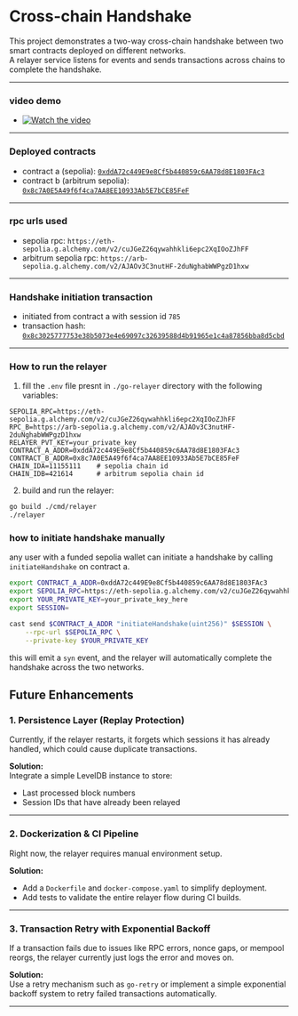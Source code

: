 
# Cross-chain Handshake 

This project demonstrates a two-way cross-chain handshake between two smart contracts deployed on different networks.  
A relayer service listens for events and sends transactions across chains to complete the handshake.



---

### video demo

- [![Watch the video](https://i.sstatic.net/Vp2cE.png)](https://youtu.be/gBrSXO2yGiU?si=LbUnRXXQL2A-7c4b)

---

### Deployed contracts

- contract a (sepolia): [`0xddA72c449E9e8Cf5b440859c6AA78d8E1803FAc3`](https://sepolia.etherscan.io/address/0xddA72c449E9e8Cf5b440859c6AA78d8E1803FAc3)
- contract b (arbitrum sepolia): [`0x8c7A0E5A49f6f4ca7AA8EE10933Ab5E7bCE85FeF`](https://sepolia.arbiscan.io/address/0x8c7A0E5A49f6f4ca7AA8EE10933Ab5E7bCE85FeF)

---

### rpc urls used

- sepolia rpc: `https://eth-sepolia.g.alchemy.com/v2/cuJGeZ26qywahhkli6epc2XqIOoZJhFF`
- arbitrum sepolia rpc: `https://arb-sepolia.g.alchemy.com/v2/AJAOv3C3nutHF-2duNghabWWPgzD1hxw`

---

### Handshake initiation transaction

- initiated from contract a with session id `785`
- transaction hash: [`0x8c3025777753e38b5073e4e69097c32639588d4b91965e1c4a87856bba8d5cbd`](https://sepolia.etherscan.io/tx/0x8c3025777753e38b5073e4e69097c32639588d4b91965e1c4a87856bba8d5cbd)

---



### How to run the relayer

1. fill the `.env` file presnt in `./go-relayer` directory with the following variables:

```env
SEPOLIA_RPC=https://eth-sepolia.g.alchemy.com/v2/cuJGeZ26qywahhkli6epc2XqIOoZJhFF
RPC_B=https://arb-sepolia.g.alchemy.com/v2/AJAOv3C3nutHF-2duNghabWWPgzD1hxw
RELAYER_PVT_KEY=your_private_key
CONTRACT_A_ADDR=0xddA72c449E9e8Cf5b440859c6AA78d8E1803FAc3
CONTRACT_B_ADDR=0x8c7A0E5A49f6f4ca7AA8EE10933Ab5E7bCE85FeF
CHAIN_IDA=11155111    # sepolia chain id
CHAIN_IDB=421614      # arbitrum sepolia chain id
```

2. build and run the relayer:

```bash
go build ./cmd/relayer
./relayer
```



### how to initiate handshake manually

any user with a funded sepolia wallet can initiate a handshake by calling `initiateHandshake` on contract a.


```bash
export CONTRACT_A_ADDR=0xddA72c449E9e8Cf5b440859c6AA78d8E1803FAc3
export SEPOLIA_RPC=https://eth-sepolia.g.alchemy.com/v2/cuJGeZ26qywahhkli6epc2XqIOoZJhFF
export YOUR_PRIVATE_KEY=your_private_key_here
export SESSION=

cast send $CONTRACT_A_ADDR "initiateHandshake(uint256)" $SESSION \
    --rpc-url $SEPOLIA_RPC \
    --private-key $YOUR_PRIVATE_KEY
```

this will emit a `syn` event, and the relayer will automatically complete the handshake across the two networks.


## Future Enhancements

### 1. Persistence Layer (Replay Protection)
Currently, if the relayer restarts, it forgets which sessions it has already handled, which could cause duplicate transactions.

**Solution:**  
Integrate a simple LevelDB instance to store:
- Last processed block numbers
- Session IDs that have already been relayed

---

### 2. Dockerization & CI Pipeline
Right now, the relayer requires manual environment setup.

**Solution:**  
- Add a `Dockerfile` and `docker-compose.yaml` to simplify deployment.
- Add tests to validate the entire relayer flow during CI builds.

---

### 3. Transaction Retry with Exponential Backoff
If a transaction fails due to issues like RPC errors, nonce gaps, or mempool reorgs, the relayer currently just logs the error and moves on.

**Solution:**  
Use a retry mechanism such as `go-retry` or implement a simple exponential backoff system to retry failed transactions automatically.

---
